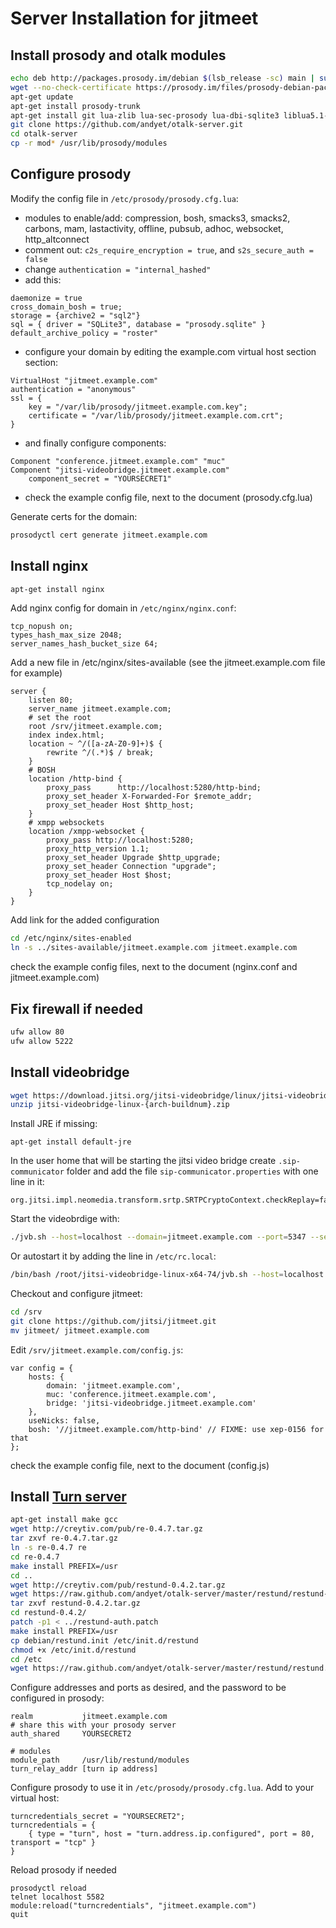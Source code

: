 # Server Installation for jitmeet

## Install prosody and otalk modules
```sh
echo deb http://packages.prosody.im/debian $(lsb_release -sc) main | sudo tee -a /etc/apt/sources.list
wget --no-check-certificate https://prosody.im/files/prosody-debian-packages.key -O- | sudo apt-key add -
apt-get update
apt-get install prosody-trunk
apt-get install git lua-zlib lua-sec-prosody lua-dbi-sqlite3 liblua5.1-bitop-dev liblua5.1-bitop0
git clone https://github.com/andyet/otalk-server.git
cd otalk-server
cp -r mod* /usr/lib/prosody/modules
```

## Configure prosody
Modify the config file in `/etc/prosody/prosody.cfg.lua`:
- modules to enable/add: compression, bosh, smacks3, smacks2, carbons, mam, lastactivity, offline, pubsub, adhoc, websocket, http_altconnect
- comment out: `c2s_require_encryption = true`, and `s2s_secure_auth = false`
- change `authentication = "internal_hashed"`
- add this:
```
daemonize = true
cross_domain_bosh = true;
storage = {archive2 = "sql2"}
sql = { driver = "SQLite3", database = "prosody.sqlite" }
default_archive_policy = "roster"
```
- configure your domain by editing the example.com virtual host section section:
```
VirtualHost "jitmeet.example.com"
authentication = "anonymous"
ssl = {
    key = "/var/lib/prosody/jitmeet.example.com.key";
    certificate = "/var/lib/prosody/jitmeet.example.com.crt";
}
```
- and finally configure components:
```
Component "conference.jitmeet.example.com" "muc"
Component "jitsi-videobridge.jitmeet.example.com"
    component_secret = "YOURSECRET1"
```
- check the example config file, next to the document (prosody.cfg.lua)

Generate certs for the domain:
```sh
prosodyctl cert generate jitmeet.example.com
```

## Install nginx
```sh
apt-get install nginx
```

Add nginx config for domain in `/etc/nginx/nginx.conf`:
```
tcp_nopush on;
types_hash_max_size 2048;
server_names_hash_bucket_size 64;
```

Add a new file in /etc/nginx/sites-available (see the jitmeet.example.com file for example)
```
server {
    listen 80;
    server_name jitmeet.example.com;
    # set the root
    root /srv/jitmeet.example.com;
    index index.html;
    location ~ ^/([a-zA-Z0-9]+)$ {
        rewrite ^/(.*)$ / break;
    }
    # BOSH
    location /http-bind {
        proxy_pass      http://localhost:5280/http-bind;
        proxy_set_header X-Forwarded-For $remote_addr;
        proxy_set_header Host $http_host;
    }
    # xmpp websockets
    location /xmpp-websocket {
        proxy_pass http://localhost:5280;
        proxy_http_version 1.1;
        proxy_set_header Upgrade $http_upgrade;
        proxy_set_header Connection "upgrade";
        proxy_set_header Host $host;
        tcp_nodelay on;
    }
}
```

Add link for the added configuration
```sh
cd /etc/nginx/sites-enabled
ln -s ../sites-available/jitmeet.example.com jitmeet.example.com
```
check the example config files, next to the document (nginx.conf and jitmeet.example.com)

## Fix firewall if needed
```sh
ufw allow 80
ufw allow 5222
```

## Install videobridge
```sh
wget https://download.jitsi.org/jitsi-videobridge/linux/jitsi-videobridge-linux-{arch-buildnum}.zip
unzip jitsi-videobridge-linux-{arch-buildnum}.zip
```

Install JRE if missing:
```
apt-get install default-jre
```

In the user home that will be starting the jitsi video bridge create `.sip-communicator` folder and add the file `sip-communicator.properties` with one line in it:
```
org.jitsi.impl.neomedia.transform.srtp.SRTPCryptoContext.checkReplay=false
```

Start the videobrdige with:
```sh
./jvb.sh --host=localhost --domain=jitmeet.example.com --port=5347 --secret=YOURSECRET1 &
```
Or autostart it by adding the line in `/etc/rc.local`:
```sh
/bin/bash /root/jitsi-videobridge-linux-x64-74/jvb.sh --host=localhost --domain=jitmeet.example.com --port=5347 --secret=YOURSECRET1 </dev/null >> /var/log/jvb.log 2>&1
```

Checkout and configure jitmeet:
```sh
cd /srv
git clone https://github.com/jitsi/jitmeet.git
mv jitmeet/ jitmeet.example.com
```

Edit `/srv/jitmeet.example.com/config.js`:
```
var config = {
    hosts: {
        domain: 'jitmeet.example.com',
        muc: 'conference.jitmeet.example.com',
        bridge: 'jitsi-videobridge.jitmeet.example.com'
    },
    useNicks: false,
    bosh: '//jitmeet.example.com/http-bind' // FIXME: use xep-0156 for that
};
```
check the example config file, next to the document (config.js)


## Install [Turn server](https://github.com/andyet/otalk-server/tree/master/restund)
```sh
apt-get install make gcc
wget http://creytiv.com/pub/re-0.4.7.tar.gz
tar zxvf re-0.4.7.tar.gz
ln -s re-0.4.7 re
cd re-0.4.7
make install PREFIX=/usr
cd ..
wget http://creytiv.com/pub/restund-0.4.2.tar.gz
wget https://raw.github.com/andyet/otalk-server/master/restund/restund-auth.patch
tar zxvf restund-0.4.2.tar.gz
cd restund-0.4.2/
patch -p1 < ../restund-auth.patch
make install PREFIX=/usr
cp debian/restund.init /etc/init.d/restund
chmod +x /etc/init.d/restund
cd /etc
wget https://raw.github.com/andyet/otalk-server/master/restund/restund.conf
```

Configure addresses and ports as desired, and the password to be configured in prosody:
```
realm           jitmeet.example.com
# share this with your prosody server
auth_shared     YOURSECRET2

# modules
module_path     /usr/lib/restund/modules
turn_relay_addr [turn ip address]
```

Configure prosody to use it in `/etc/prosody/prosody.cfg.lua`.  Add to your virtual host:
```
turncredentials_secret = "YOURSECRET2";
turncredentials = {
    { type = "turn", host = "turn.address.ip.configured", port = 80, transport = "tcp" }
}
```

Reload prosody if needed
```
prosodyctl reload
telnet localhost 5582
module:reload("turncredentials", "jitmeet.example.com")
quit
```

